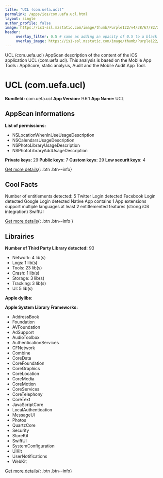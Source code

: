 ```yaml
---
title: "UCL (com.uefa.ucl)"
permalink: /apps/ios/com.uefa.ucl.html
layout: single
author_profile: false
image: https://is1-ssl.mzstatic.com/image/thumb/Purple122/v4/38/67/82/3867821b-93ca-c4f7-8cf6-9fda5f99f6a6/AppIcon-1x_U007emarketing-0-5-0-0-85-220.png/512x512bb.jpg
header: 
     overlay_filter: 0.5 # same as adding an opacity of 0.5 to a black background
     overlay_image: https://is1-ssl.mzstatic.com/image/thumb/Purple122/v4/38/67/82/3867821b-93ca-c4f7-8cf6-9fda5f99f6a6/AppIcon-1x_U007emarketing-0-5-0-0-85-220.png/512x512bb.jpg
---
```

UCL (com.uefa.ucl) AppScan description of the content of the iOS application UCL (com.uefa.ucl). This analysis is based on the Mobile App Tools : AppScore, static analysis, Audit and the Mobile Audit App Tool.

# UCL (com.uefa.ucl)

**BundleId:** com.uefa.ucl
**App Version:** 9.6.1
**App Name:** UCL


## AppScan informations 

**List of permissions:** 
- NSLocationWhenInUseUsageDescription
- NSCalendarsUsageDescription
- NSPhotoLibraryUsageDescription
- NSPhotoLibraryAddUsageDescription
  
  
**Private keys:** 29
**Public keys:** 7
**Custom keys:** 29
**Low securit keys:** 4
  
[Get more details](/pricing.html){: .btn .btn--info}

## Cool Facts

Number of entitlements detected: 5
Twitter Login detected
Facebook Login detected
Google Login detected
Native App
contains 1 App extensions
support multiple languages
at least 2 entitlemented features (strong iOS integration)
SwiftUI
  
[Get more details](/pricing.html){: .btn .btn--info }

## Librairies 
**Number of Third Party Library detected:** 93
- Network: 4 lib(s)
- Logs: 1 lib(s)
- Tools: 23 lib(s)
- Crash: 1 lib(s)
- Storage: 3 lib(s)
- Tracking: 3 lib(s)
- UI: 5 lib(s)


**Apple dylibs:**


**Apple System Library Frameworks:**
- AddressBook
- Foundation
- AVFoundation
- AdSupport
- AudioToolbox
- AuthenticationServices
- CFNetwork
- Combine
- CoreData
- CoreFoundation
- CoreGraphics
- CoreLocation
- CoreMedia
- CoreMotion
- CoreServices
- CoreTelephony
- CoreText
- JavaScriptCore
- LocalAuthentication
- MessageUI
- Photos
- QuartzCore
- Security
- StoreKit
- SwiftUI
- SystemConfiguration
- UIKit
- UserNotifications
- WebKit


  
[Get more details](/pricing.html){: .btn .btn--info}

